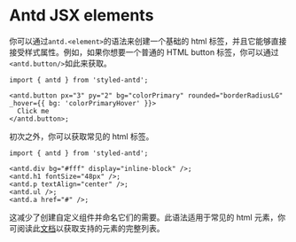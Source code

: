 # Antd JSX elements

你可以通过`antd.<element>`的语法来创建一个基础的 html 标签，并且它能够直接接受样式属性。例如，如果你想要一个普通的 HTML button 标签，你可以通过`<antd.button/>`如此来获取。

```tsx
import { antd } from 'styled-antd';

<antd.button px="3" py="2" bg="colorPrimary" rounded="borderRadiusLG" _hover={{ bg: 'colorPrimaryHover' }}>
  Click me
</antd.button>;
```

初次之外，你可以获取常见的 html 标签。

```tsx
import { antd } from 'styled-antd';

<antd.div bg="#fff" display="inline-block" />;
<antd.h1 fontSize="48px" />;
<antd.p textAlign="center" />;
<antd.ul />;
<antd.a href="#" />;
```

这减少了创建自定义组件并命名它们的需要。此语法适用于常见的 html 元素，你可阅读此[文档](./antd-tag.md)以获取支持的元素的完整列表。
